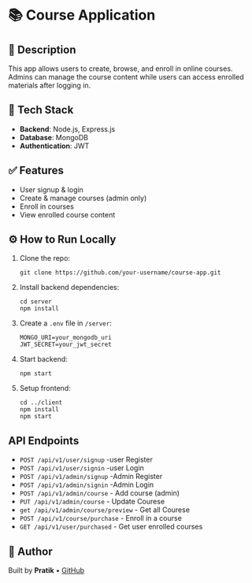 <!DOCTYPE html>
<html lang="en">
<head>
  <meta charset="UTF-8" />
  <meta name="viewport" content="width=device-width, initial-scale=1.0"/>
</head>
<body>

  <h1>📚 Course Application</h1>

  <div class="section">
    <h2>📌 Description</h2>
    <p>This app allows users to create, browse, and enroll in online courses. Admins can manage the course content while users can access enrolled materials after logging in.</p>
  </div>

  <div class="section">
    <h2>🚀 Tech Stack</h2>
    <ul>
      <li><strong>Backend</strong>: Node.js, Express.js</li>
      <li><strong>Database</strong>: MongoDB</li>
      <li><strong>Authentication</strong>: JWT</li>
    </ul>
  </div>

  <div class="section">
    <h2>✅ Features</h2>
    <ul>
      <li>User signup & login</li>
      <li>Create & manage courses (admin only)</li>
      <li>Enroll in courses</li>
      <li>View enrolled course content</li>
    </ul>
  </div>

  <div class="section">
    <h2>⚙️ How to Run Locally</h2>
    <ol>
      <li>Clone the repo:
        <pre><code>git clone https://github.com/your-username/course-app.git</code></pre>
      </li>
      <li>Install backend dependencies:
        <pre><code>cd server
npm install</code></pre>
      </li>
      <li>Create a <code>.env</code> file in <code>/server</code>:
        <pre><code>MONGO_URI=your_mongodb_uri
JWT_SECRET=your_jwt_secret</code></pre>
      </li>
      <li>Start backend:
        <pre><code>npm start</code></pre>
      </li>
      <li>Setup frontend:
        <pre><code>cd ../client
npm install
npm start</code></pre>
      </li>
    </ol>
  </div>

  <div class="section">
    <h2>API Endpoints</h2>
    <ul>
      <li><code>POST /api/v1/user/signup</code> -user Register</li>
      <li><code>POST /api/v1/user/signin</code> -user Login</li>
      <li><code>POST /api/v1/admin/signup</code> -Admin Register</li>
      <li><code>POST /api/v1/admin/signin</code> -Admin Login</li>
      <li><code>POST /api/v1/admin/course</code> - Add course (admin)</li>
      <li><code>PUT /api/v1/admin/course</code> - Update Courese</li>
      <li><code>get /api/v1/admin/course/preview</code> - Get all Courese</li>
      <li><code>POST /api/v1/course/purchase</code> - Enroll in a course</li>
      <li><code>GET /api/v1/user/purchased</code> - Get user enrolled courses</li>
    </ul>
  </div>

  <div class="section">
    <h2>👤 Author</h2>
    <p>Built by <strong>Pratik</strong> • <a href="https://github.com/prrajput1199">GitHub</a></p>
  </div>

</body>
</html>
